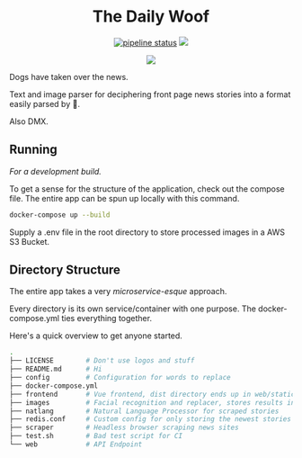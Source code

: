 <h1 align="center">The Daily Woof</h1>
<p align="center">
    <a href="https://gitlab.com/mattmatters/dailyWoof/commits/master"><img alt="pipeline status" src="https://gitlab.com/mattmatters/dailyWoof/badges/master/pipeline.svg" /></a>
    <a href="https://codeclimate.com/github/mattmatters/dailyWoof/maintainability"><img src="https://api.codeclimate.com/v1/badges/6d419e6fb14f95b76067/maintainability" /></a>
</p>
<p align="center">
    <a href="https://travis-ci.org/mattmatters/dailyWoof"><img src="https://travis-ci.org/mattmatters/dailyWoof.svg?branch=master"></a>
</p>
Dogs have taken over the news.

Text and image parser for deciphering front page news stories into a format easily parsed by :dog:.

Also DMX.

## Running

_For a development build._

To get a sense for the structure of the application, check out the compose file. The entire app can be spun up locally with this command.

```bash
docker-compose up --build
```

Supply a .env file in the root directory to store processed images in a AWS S3 Bucket.


## Directory Structure
The entire app takes a very _microservice-esque_ approach.

Every directory is its own service/container with one purpose. The docker-compose.yml
ties everything together.

Here's a quick overview to get anyone started.

```bash
.
├── LICENSE        # Don't use logos and stuff
├── README.md      # Hi
├── config         # Configuration for words to replace
├── docker-compose.yml
├── frontend       # Vue frontend, dist directory ends up in web/static
├── images         # Facial recognition and replacer, stores results in an S3 Bucket
├── natlang        # Natural Language Processor for scraped stories
├── redis.conf     # Custom config for only storing the newest stories
├── scraper        # Headless browser scraping news sites
├── test.sh        # Bad test script for CI
└── web            # API Endpoint
```
